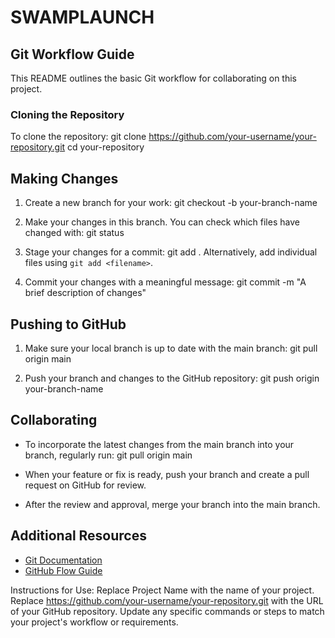 # SWAMPLAUNCH

## Git Workflow Guide

This README outlines the basic Git workflow for collaborating on this project.

### Cloning the Repository
To clone the repository:
git clone https://github.com/your-username/your-repository.git
cd your-repository

## Making Changes
1. Create a new branch for your work:
git checkout -b your-branch-name

2. Make your changes in this branch. You can check which files have changed with:
git status

3. Stage your changes for a commit:
git add .
Alternatively, add individual files using `git add <filename>`.

4. Commit your changes with a meaningful message:
git commit -m "A brief description of changes"

## Pushing to GitHub
1. Make sure your local branch is up to date with the main branch:
git pull origin main

2. Push your branch and changes to the GitHub repository:
git push origin your-branch-name

## Collaborating
- To incorporate the latest changes from the main branch into your branch, regularly run:
git pull origin main

- When your feature or fix is ready, push your branch and create a pull request on GitHub for review.

- After the review and approval, merge your branch into the main branch.

## Additional Resources
- [Git Documentation](https://git-scm.com/doc)
- [GitHub Flow Guide](https://guides.github.com/introduction/flow/)

Instructions for Use:
Replace Project Name with the name of your project.
Replace https://github.com/your-username/your-repository.git with the URL of your GitHub repository.
Update any specific commands or steps to match your project's workflow or requirements.

